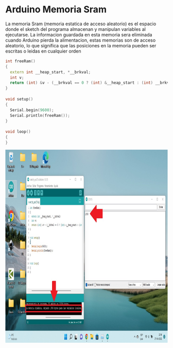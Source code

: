 # Arduino Memoria Sram
La memoria Sram (memoria estatica de acceso aleatorio) es el espacio donde el sketch del programa almacenan y manipulan variables al ejecutarse. La informacion guardada en esta memoria sera eliminada cuando Arduino pierda la
alimentacion, estas memorias son de acceso aleatorio, lo que significa que las posiciones en la memoria pueden ser escritas o leidas en cualquier orden

```c++
int freeRam()
{
  extern int __heap_start, *__brkval;
  int v;
  return (int) &v - (__brkval == 0 ? (int) &__heap_start : (int) __brkval);
}

void setup()
{
  Serial.begin(9600);
  Serial.println(freeRam());
}

void loop()
{
}
```

<img src="https://github.com/IDiegoUlises/Arduino-Memoria-Sram/blob/main/Images/Son-Diferentes.jpg" width="1000" height="600" />
